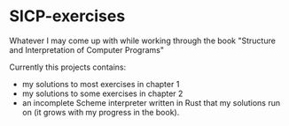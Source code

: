 # SICP-exercises
Whatever I may come up with while working through the book "Structure and Interpretation of Computer Programs"

Currently this projects contains:
- my solutions to most exercises in chapter 1
- my solutions to some exercises in chapter 2
- an incomplete Scheme interpreter written in Rust that my solutions run on (it grows with my progress in the book).
